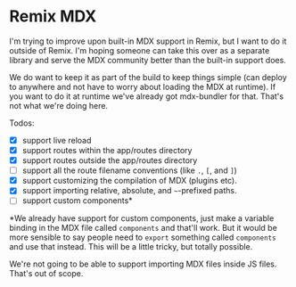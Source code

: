 # Remix MDX

I'm trying to improve upon built-in MDX support in Remix, but I want to do it outside of Remix. I'm hoping someone can take this over as a separate library and serve the MDX community better than the built-in support does.

We do want to keep it as part of the build to keep things simple (can deploy to anywhere and not have to worry about loading the MDX at runtime). If you want to do it at runtime we've already got mdx-bundler for that. That's not what we're doing here.

Todos:

- [x] support live reload
- [x] support routes within the app/routes directory
- [x] support routes outside the app/routes directory
- [ ] support all the route filename conventions (like `.`, `[`, and `]`)
- [x] support customizing the compilation of MDX (plugins etc).
- [x] support importing relative, absolute, and `~`-prefixed paths.
- [ ] support custom components\*

\*We already have support for custom components, just make a variable binding in the MDX file called `components` and that'll work. But it would be more sensible to say people need to `export` something called `components` and use that instead. This will be a little tricky, but totally possible.

We're not going to be able to support importing MDX files inside JS files. That's out of scope.
